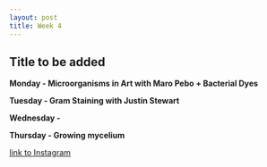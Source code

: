 ```yaml
---
layout: post
title: Week 4
---
```


## Title to be added 


**Monday - Microorganisms in Art with Maro Pebo + Bacterial Dyes**


**Tuesday - Gram Staining with Justin Stewart**


**Wednesday -**


**Thursday - Growing mycelium**


[link to Instagram ](https://www.instagram.com/carolina.minana/)